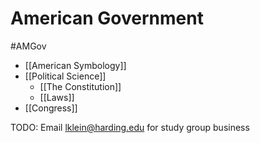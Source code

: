 # American Government

#AMGov

- [[American Symbology]]
- [[Political Science]]
	- [[The Constitution]]
	- [[Laws]]
- [[Congress]]

TODO: Email lklein@harding.edu for study group business